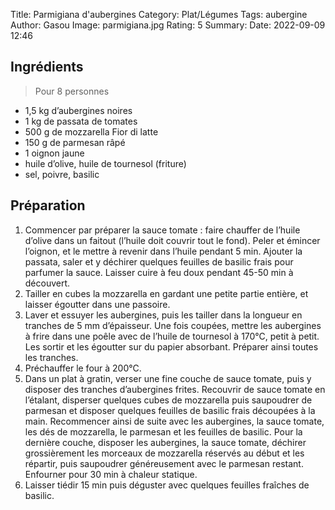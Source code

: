 Title: Parmigiana d'aubergines
Category: Plat/Légumes
Tags: aubergine
Author: Gasou
Image: parmigiana.jpg
Rating: 5
Summary: 
Date: 2022-09-09 12:46

## Ingrédients
> Pour 8 personnes

- 1,5 kg d’aubergines noires
- 1 kg de passata de tomates
- 500 g de mozzarella Fior di latte
- 150 g de parmesan râpé
- 1 oignon jaune
- huile d’olive, huile de tournesol (friture)
- sel, poivre, basilic

## Préparation

1. Commencer par préparer la sauce tomate : faire chauffer de l’huile d’olive dans un faitout (l’huile doit couvrir tout le fond). Peler et émincer l’oignon, et le mettre à revenir dans l’huile pendant 5 min. Ajouter la passata, saler et y déchirer quelques feuilles de basilic frais pour parfumer la sauce. Laisser cuire à feu doux pendant 45-50 min à découvert.
2. Tailler en cubes la mozzarella en gardant une petite partie entière, et laisser égoutter dans une passoire. 
3. Laver et essuyer les aubergines, puis les tailler dans la longueur en tranches de 5 mm d’épaisseur. Une fois coupées, mettre les aubergines à frire dans une poêle avec de l’huile de tournesol à 170°C, petit à petit. Les sortir et les égoutter sur du papier absorbant. Préparer ainsi toutes les tranches. 
4. Préchauffer le four à 200°C.
5. Dans un plat à gratin, verser une fine couche de sauce tomate, puis y disposer des tranches d’aubergines frites. Recouvrir de sauce tomate en l’étalant, disperser quelques cubes de mozzarella puis saupoudrer de parmesan et disposer quelques feuilles de basilic frais découpées à la main. Recommencer ainsi de suite avec les aubergines, la sauce tomate, les dés de mozzarella, le parmesan et les feuilles de basilic. Pour la dernière couche, disposer les aubergines, la sauce tomate, déchirer grossièrement les morceaux de mozzarella réservés au début et les répartir, puis saupoudrer généreusement avec le parmesan restant. Enfourner pour 30 min à chaleur statique.
6. Laisser tiédir 15 min puis déguster avec quelques feuilles fraîches de basilic. 
